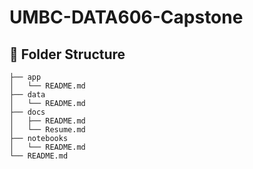 # UMBC-DATA606-Capstone

## 📂 Folder Structure

```texts
├── app
│   └── README.md
├── data
│   └── README.md
├── docs
│   ├── README.md
│   └── Resume.md
├── notebooks
│   └── README.md
└── README.md
```